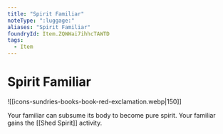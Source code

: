 ```yaml
---
title: "Spirit Familiar"
noteType: ":luggage:"
aliases: "Spirit Familiar"
foundryId: Item.ZQWWai7ihhcTAWTD
tags:
  - Item
---
```


# Spirit Familiar
![[icons-sundries-books-book-red-exclamation.webp|150]]

Your familiar can subsume its body to become pure spirit. Your familiar gains the [[Shed Spirit]] activity.
